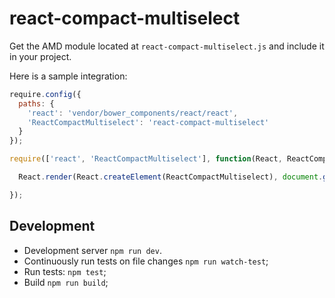 # react-compact-multiselect

Get the AMD module located at `react-compact-multiselect.js` and include it in your project.

Here is a sample integration:

```js
require.config({
  paths: {
    'react': 'vendor/bower_components/react/react',
    'ReactCompactMultiselect': 'react-compact-multiselect'
  }
});

require(['react', 'ReactCompactMultiselect'], function(React, ReactCompactMultiselect) {

  React.render(React.createElement(ReactCompactMultiselect), document.getElementById('widget-container'));

});
```

## Development

* Development server `npm run dev`.
* Continuously run tests on file changes `npm run watch-test`;
* Run tests: `npm test`;
* Build `npm run build`;
